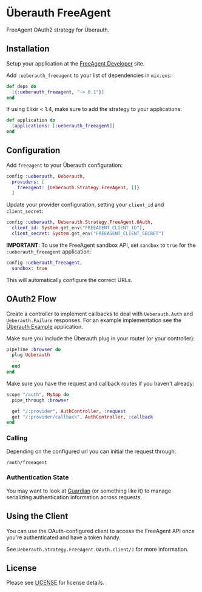 # Überauth FreeAgent

FreeAgent OAuth2 strategy for Überauth.

## Installation

Setup your application at the [FreeAgent Developer](https://dev.freeagent.com/) site.

Add `:ueberauth_freeagent` to your list of dependencies in `mix.exs`:

```elixir
def deps do
  [{:ueberauth_freeagent, "~> 0.1"}]
end
```

If using Elixir < 1.4, make sure to add the strategy to your applications:

```elixir
def application do
  [applications: [:ueberauth_freeagent]]
end
```

## Configuration

Add `freeagent` to your Überauth configuration:

```elixir
config :ueberauth, Ueberauth,
  providers: [
    freeagent: {Ueberauth.Strategy.FreeAgent, []}
  ]
```

Update your provider configuration, setting your `client_id` and `client_secret`:

```elixir
config :ueberauth, Ueberauth.Strategy.FreeAgent.OAuth,
  client_id: System.get_env("FREEAGENT_CLIENT_ID"),
  client_secret: System.get_env("FREEAGENT_CLIENT_SECRET")
```

 **IMPORTANT**: To use the FreeAgent sandbox API, set `sandbox` to `true` for the `:ueberauth_freeagent` application:

```elixir
config :ueberauth_freeagent,
  sandbox: true
```

This will automatically configure the correct URLs.

## OAuth2 Flow

Create a controller to implement callbacks to deal with `Ueberauth.Auth` and `Ueberauth.Failure` responses. For an example implementation see the [Überauth Example](https://freeagent.com/ueberauth/ueberauth_example) application.

Make sure you include the Überauth plug in your router (or your controller):

```elixir
pipeline :browser do
  plug Ueberauth
  ...
  end
end
```

Make sure you have the request and callback routes if you haven't already:

```elixir
scope "/auth", MyApp do
  pipe_through :browser

  get "/:provider", AuthController, :request
  get "/:provider/callback", AuthController, :callback
end
```

### Calling

Depending on the configured url you can initial the request through:

    /auth/freeagent

### Authentication State

You may want to look at [Guardian](https://github.com/ueberauth/guardian) (or
something like it) to manage serializing authentication information across
requests.

## Using the Client

You can use the OAuth-configured client to access the FreeAgent API once you're
authenticated and have a token handy.

See `Ueberauth.Strategy.FreeAgent.OAuth.client/1` for more information.

## License

Please see [LICENSE](https://freeagent.com/ueberauth/ueberauth_freeagent/blob/master/LICENSE) for license details.
